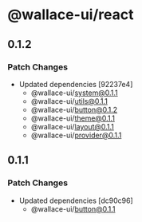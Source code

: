 # @wallace-ui/react

## 0.1.2

### Patch Changes

- Updated dependencies [92237e4]
  - @wallace-ui/system@0.1.1
  - @wallace-ui/utils@0.1.1
  - @wallace-ui/button@0.1.2
  - @wallace-ui/theme@0.1.1
  - @wallace-ui/layout@0.1.1
  - @wallace-ui/provider@0.1.1

## 0.1.1

### Patch Changes

- Updated dependencies [dc90c96]
  - @wallace-ui/button@0.1.1
